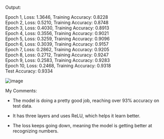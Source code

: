 Output:

Epoch 1, Loss: 1.3646, Training Accuracy: 0.8228  
Epoch 2, Loss: 0.5210, Training Accuracy: 0.8748  
Epoch 3, Loss: 0.4030, Training Accuracy: 0.8913  
Epoch 4, Loss: 0.3556, Training Accuracy: 0.9021  
Epoch 5, Loss: 0.3259, Training Accuracy: 0.9096  
Epoch 6, Loss: 0.3039, Training Accuracy: 0.9157  
Epoch 7, Loss: 0.2862, Training Accuracy: 0.9205  
Epoch 8, Loss: 0.2712, Training Accuracy: 0.9247  
Epoch 9, Loss: 0.2583, Training Accuracy: 0.9283  
Epoch 10, Loss: 0.2468, Training Accuracy: 0.9318  
Test Accuracy: 0.9334  

![image](https://github.com/user-attachments/assets/5d7df04f-9f25-42d7-ab0b-97b7d083252d)

My Comments:
- The model is doing a pretty good job, reaching over 93% accuracy on test data.

- It has three layers and uses ReLU, which helps it learn better.

- The loss keeps going down, meaning the model is getting better at recognizing numbers.
